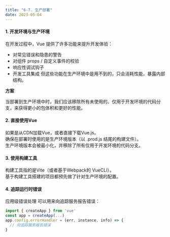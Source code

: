 ```yaml
---
title: "6-7. 生产部署"
date: 2023-05-04
---
```


#### 1. 开发环境与生产环境
在开发过程中，Vue 提供了许多功能来提升开发体验：
- 对常见错误和隐患的警告
- 对组件 props / 自定义事件的校验
- 响应性调试钩子
- 开发工具集成
但这些功能在生产环境中是用不到的，只会消耗性能，暴露内部结构。

**方案**  

当部署到生产环境中时，我们应该移除所有未使用的、仅用于开发环境的代码分支，来获得更小的包体积和更好的性能。

#### 2. 直接使用Vue
如果是从CDN加载Vue，或者直接下载Vue.js。  
确保在部署时使用的是生产环境版本（以 .prod.js 结尾的构建文件）。  
生产环境版本会被最小化，并移除了所有仅用于开发环境的代码分支。

#### 3. 使用构建工具
构建工具指的是Vite（或者基于Webpack的 VueCLI）。  
基于构建工具搭建的项目都预先做了针对生产环境的配置。

#### 4. 追踪运行时错误
应用级错误处理 可以用来向追踪服务报告错误：
```js
import { createApp } from 'vue'
const app = createApp(...)
app.config.errorHandler = (err, instance, info) => {
  // 向追踪服务报告错误
}
```
